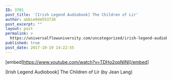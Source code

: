 ```yaml
---
ID: 3701
post_title: '[Irish Legend Audiobook] The Children of Lir'
author: abbie04m553726
post_excerpt: ""
layout: post
permalink: >
  https://universalflowuniversity.com/uncategorized/irish-legend-audiobook-the-children-of-lir/
published: true
post_date: 2017-10-19 14:22:55
---
```

[embed]https://www.youtube.com/watch?v=TDHo2opNINI[/embed]<br>
<p>[Irish Legend Audiobook] The Children of Lir (by Jean Lang)</p>